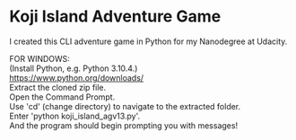 # Koji Island Adventure Game

I created this CLI adventure game in Python for my Nanodegree at Udacity.

FOR WINDOWS:\
(Install Python, e.g. Python 3.10.4.)\
https://www.python.org/downloads/ \
Extract the cloned zip file.\
Open the Command Prompt.\
Use 'cd' (change directory) to navigate to the extracted folder.\
Enter 'python koji_island_agv13.py'.\
And the program should begin prompting you with messages!

